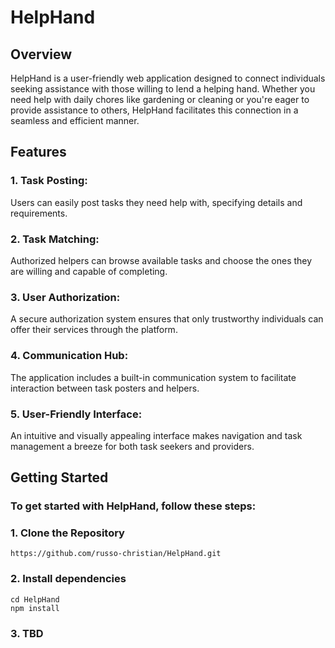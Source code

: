 # HelpHand 

## Overview
HelpHand is a user-friendly web application designed to connect individuals seeking assistance with those willing to lend a helping hand. Whether you need help with daily chores like gardening or cleaning or you're eager to provide assistance to others, HelpHand facilitates this connection in a seamless and efficient manner.

## Features

### 1. Task Posting:

Users can easily post tasks they need help with, specifying details and requirements.

### 2. Task Matching:

Authorized helpers can browse available tasks and choose the ones they are willing and capable of completing.

### 3. User Authorization:

A secure authorization system ensures that only trustworthy individuals can offer their services through the platform.

### 4. Communication Hub:

The application includes a built-in communication system to facilitate interaction between task posters and helpers.

### 5. User-Friendly Interface:

An intuitive and visually appealing interface makes navigation and task management a breeze for both task seekers and providers.

## Getting Started

### To get started with HelpHand, follow these steps:

### 1. Clone the Repository

```
https://github.com/russo-christian/HelpHand.git
```

### 2. Install dependencies

```
cd HelpHand
npm install
```

### 3. TBD

